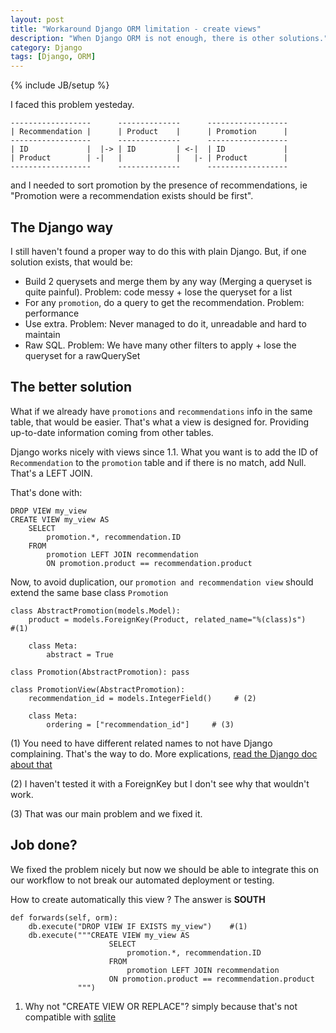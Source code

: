 ```yaml
---
layout: post
title: "Workaround Django ORM limitation - create views"
description: "When Django ORM is not enough, there is other solutions."
category: Django
tags: [Django, ORM]
---
```

{% include JB/setup %}

I faced this problem yesteday.

    ------------------      --------------      ------------------
    | Recommendation |      | Product    |      | Promotion      |
    ------------------      --------------      ------------------
    | ID             |  |-> | ID         | <-|  | ID             |
    | Product        | -|   |            |   |- | Product        |
    ------------------      --------------      ------------------


and I needed to sort promotion by the presence of recommendations, ie
"Promotion were a recommendation exists should be first".

The Django way
--------------

I still haven't found a proper way to do this with plain Django.
But, if one solution exists, that would be:
- Build 2 querysets and merge them by any way (Merging a queryset is quite painful). Problem: code messy + lose the queryset for a list
- For any `promotion`, do a query to get the recommendation. Problem: performance
- Use extra. Problem: Never managed to do it, unreadable and hard to maintain
- Raw SQL. Problem: We have many other filters to apply + lose the queryset for a rawQuerySet

The better solution
-------------------

What if we already have `promotions` and `recommendations` info in the same table, that would be easier.
That's what a view is designed for. Providing up-to-date information coming from other tables.

Django works nicely with views since 1.1. What you want is to add the ID of `Recommendation` to the `promotion` table and if there is no match, add Null.
That's a LEFT JOIN.

That's done with:

    DROP VIEW my_view
    CREATE VIEW my_view AS
        SELECT 
            promotion.*, recommendation.ID
        FROM
            promotion LEFT JOIN recommendation
            ON promotion.product == recommendation.product

Now, to avoid duplication, our `promotion and recommendation view` should extend the same base class `Promotion`

    class AbstractPromotion(models.Model):
        product = models.ForeignKey(Product, related_name="%(class)s")    #(1)
     
        class Meta:
            abstract = True

    class Promotion(AbstractPromotion): pass

    class PromotionView(AbstractPromotion):
        recommendation_id = models.IntegerField()     # (2)

        class Meta:
            ordering = ["recommendation_id"]     # (3)

(1) You need to have different related names to not have Django complaining. That's the way to do. More explications,  [read the Django doc about that](https://docs.djangoproject.com/en/dev/topics/db/models/#s-be-careful-with-related-name)

(2) I haven't tested it with a ForeignKey but I don't see why that wouldn't work.

(3) That was our main problem and we fixed it.

Job done?
---------

We fixed the problem nicely but now we should be able to integrate this on our workflow to not break our automated deployment or testing.

How to create automatically this view ? The answer is **SOUTH**

    def forwards(self, orm):
        db.execute("DROP VIEW IF EXISTS my_view")    #(1)
        db.execute("""CREATE VIEW my_view AS
                          SELECT
                              promotion.*, recommendation.ID
                          FROM
                              promotion LEFT JOIN recommendation
                          ON promotion.product == recommendation.product
                   """)

1. Why not "CREATE VIEW OR REPLACE"? simply because that's not compatible with [sqlite](http://www.sqlite.org/lang_createview.html)
